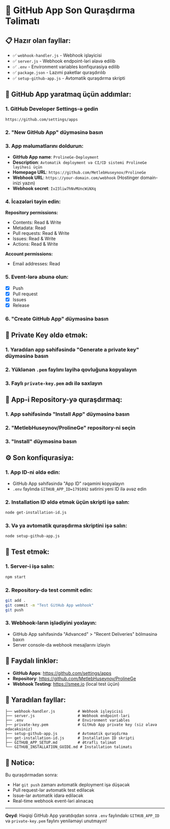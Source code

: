 # 🚀 GitHub App Son Quraşdırma Təlimatı

## 📋 Hazır olan fayllar:
- ✅ `webhook-handler.js` - Webhook işləyicisi
- ✅ `server.js` - Webhook endpoint-ləri əlavə edilib
- ✅ `.env` - Environment variables konfiqurasiya edilib
- ✅ `package.json` - Lazımi paketlər quraşdırılıb
- ✅ `setup-github-app.js` - Avtomatik quraşdırma skripti

## 🔑 GitHub App yaratmaq üçün addımlar:

### 1. GitHub Developer Settings-ə gedin
```
https://github.com/settings/apps
```

### 2. "New GitHub App" düyməsinə basın

### 3. App məlumatlarını doldurun:
- **GitHub App name**: `ProlineGe-Deployment`
- **Description**: `Avtomatik deployment və CI/CD sistemi ProlineGe layihəsi üçün`
- **Homepage URL**: `https://github.com/MetlebHuseynov/ProlineGe`
- **Webhook URL**: `https://your-domain.com/webhook` (Hostinger domain-inizi yazın)
- **Webhook secret**: `Iv23liw7hNvMUncWiNXq`

### 4. İcazələri təyin edin:
**Repository permissions:**
- Contents: Read & Write
- Metadata: Read
- Pull requests: Read & Write
- Issues: Read & Write
- Actions: Read & Write

**Account permissions:**
- Email addresses: Read

### 5. Event-lərə abunə olun:
- [x] Push
- [x] Pull request
- [x] Issues
- [x] Release

### 6. "Create GitHub App" düyməsinə basın

## 🔐 Private Key əldə etmək:

### 1. Yaradılan app səhifəsində "Generate a private key" düyməsinə basın
### 2. Yüklənən `.pem` faylını layihə qovluğuna kopyalayın
### 3. Faylı `private-key.pem` adı ilə saxlayın

## 📱 App-i Repository-yə quraşdırmaq:

### 1. App səhifəsində "Install App" düyməsinə basın
### 2. "MetlebHuseynov/ProlineGe" repository-ni seçin
### 3. "Install" düyməsinə basın

## ⚙️ Son konfiqurasiya:

### 1. App ID-ni əldə edin:
- GitHub App səhifəsində "App ID" rəqəmini kopyalayın
- `.env` faylında `GITHUB_APP_ID=1791092` sətirini yeni ID ilə əvəz edin

### 2. Installation ID əldə etmək üçün skripti işə salın:
```bash
node get-installation-id.js
```

### 3. Və ya avtomatik quraşdırma skriptini işə salın:
```bash
node setup-github-app.js
```

## 🧪 Test etmək:

### 1. Server-i işə salın:
```bash
npm start
```

### 2. Repository-də test commit edin:
```bash
git add .
git commit -m "Test GitHub App webhook"
git push
```

### 3. Webhook-ların işlədiyini yoxlayın:
- GitHub App səhifəsində "Advanced" > "Recent Deliveries" bölməsinə baxın
- Server console-da webhook mesajlarını izləyin

## 🔗 Faydalı linklər:
- **GitHub Apps**: https://github.com/settings/apps
- **Repository**: https://github.com/MetlebHuseynov/ProlineGe
- **Webhook Testing**: https://smee.io (local test üçün)

## 📁 Yaradılan fayllar:
```
├── webhook-handler.js          # Webhook işləyicisi
├── server.js                   # Webhook endpoint-ləri
├── .env                        # Environment variables
├── private-key.pem             # GitHub App private key (siz əlavə edəcəksiniz)
├── setup-github-app.js         # Avtomatik quraşdırma
├── get-installation-id.js      # Installation ID skripti
├── GITHUB_APP_SETUP.md         # Ətraflı təlimat
└── GITHUB_INSTALLATION_GUIDE.md # Installation təlimatı
```

## 🎯 Nəticə:
Bu quraşdırmadan sonra:
- Hər `git push` zamanı avtomatik deployment işə düşəcək
- Pull request-lər avtomatik test ediləcək
- Issue-lar avtomatik idarə ediləcək
- Real-time webhook event-ləri alınacaq

---

**Qeyd**: Həqiqi GitHub App yaratdıqdan sonra `.env` faylındakı `GITHUB_APP_ID` və `private-key.pem` faylını yeniləməyi unutmayın!